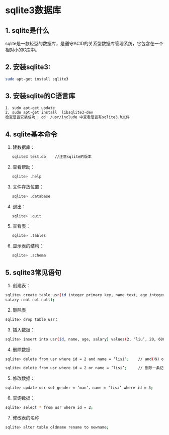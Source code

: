 # sqlite3数据库
## 1. sqlite是什么
sqlite是一款轻型的数据库，是遵守ACID的关系型数据库管理系统，它包含在一个相对小的C库中。
## 2. 安装sqlite3:
```sh
sudo apt-get install sqlite3
```
## 3. 安装sqlite的C语言库
```sh
1. sudo apt-get update
2. sudo apt-get install  libsqlite3-dev
检查是否安装成功： cd  /usr/include 中查看是否有sqlite3.h文件
```
## 4. sqlite基本命令
1. 建数据库：
```sh
   sqlite3 test.db    //注意sqlite的版本
```
2. 查看帮助：
```sh
   sqlite> .help
```
3. 文件存放位置：
```sh
   sqlite> .database
```
4. 退出：
```sh
   sqlite> .quit
```
5. 查看表：
```sh
   sqlite> .tables
```
6. 显示表的结构：
```sh
   sqlite> .schema
```
## 5. sqlite3常见语句
1. 创建表：
```sh
sqlite> create table usr(id integer primary key, name text, age integer null, gender text,
salary real not null);
```
2. 删除表
```sh
sqlite> drop table usr；
```
3. 插入数据：
```sh
sqlite> insert into usr(id, name, age, salary) values(2, ‘liu’, 20, 6000);
```
4. 删除数据:
```sh
sqlite> delete from usr where id = 2 and name = ‘lisi’;    // and(与）or（或）

sqlite> delete from usr where id = 2 or name = ‘lisi’;     // 删除一条记录 
```
5. 修改数据：
```sh
sqlite> update usr set gender = ‘man’，name = ‘lisi’ where id = 3;
```
6. 查询数据：
```sh
sqlite> select * from usr where id = 2;
```
7. 修改表的名称
```sh
sqlite> alter table oldname rename to newname;
```





